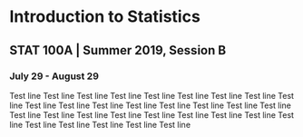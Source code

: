 # Introduction to Statistics
## STAT 100A | Summer 2019, Session B
### July 29 - August 29

Test line Test line Test line Test line Test line Test line Test line Test line Test line Test line Test line Test line Test line Test line Test line Test line Test line Test line Test line Test line Test line Test line Test line Test line Test line Test line Test line Test line Test line Test line Test line 
